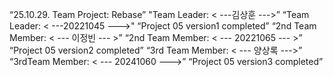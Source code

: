 “25.10.29. Team Project: Rebase”
"Team Leader: < ---김상훈 --->”
“Team Leader: < ---20221045 --->"
 “Project 05 version1 completed”
 “2nd Team Member: < --- 이정빈 --- >”
 “2nd Team Member: < --- 20221065 --- >”
 “Project 05 version2 completed” 
“3rd Team Member: < --- 양상록 --->”
“3rdTeam Member: < --- 20241060 --->”
 “Project 05 version3 completed” 